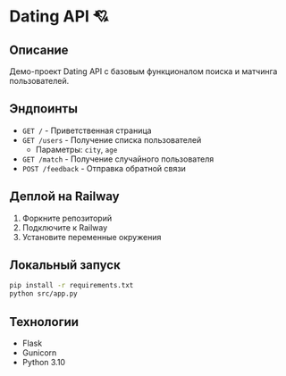 # Dating API 💘

## Описание
Демо-проект Dating API с базовым функционалом поиска и матчинга пользователей.

## Эндпоинты
- `GET /` - Приветственная страница
- `GET /users` - Получение списка пользователей
  - Параметры: `city`, `age`
- `GET /match` - Получение случайного пользователя
- `POST /feedback` - Отправка обратной связи

## Деплой на Railway
1. Форкните репозиторий
2. Подключите к Railway
3. Установите переменные окружения

## Локальный запуск
```bash
pip install -r requirements.txt
python src/app.py
```

## Технологии
- Flask
- Gunicorn
- Python 3.10 